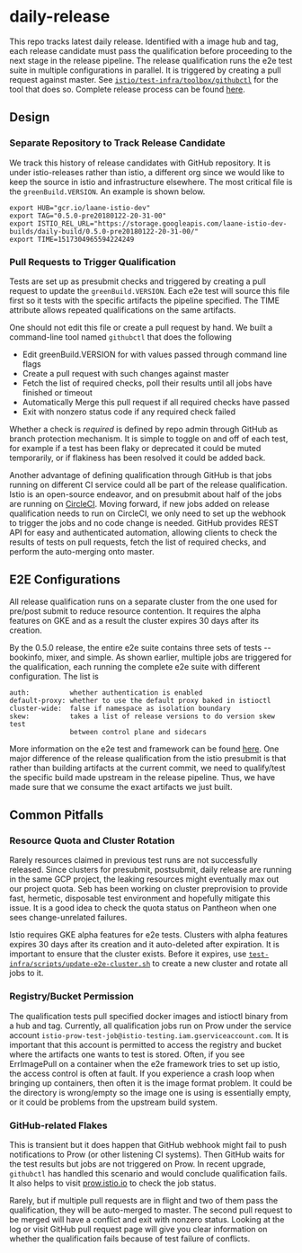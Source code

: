 # daily-release

This repo tracks latest daily release. Identified with a image hub and tag, each
release candidate must pass the qualification before proceeding to the next stage
in the release pipeline. The release qualification runs the e2e test suite in
multiple configurations in parallel. It is triggered by creating a pull request
against master. See
[`istio/test-infra/toolbox/githubctl`](https://github.com/istio/test-infra/tree/master/toolbox/githubctl)
for the tool that does so. Complete release process can be found
[here](https://github.com/istio/istio/blob/master/release/README.md). 

## Design

### Separate Repository to Track Release Candidate

We track this history of release candidates with GitHub repository. It is under
istio-releases rather than istio, a different org since we would like to keep the
source in istio and infrastructure elsewhere.  The most critical file is the
`greenBuild.VERSION`. An example is shown below. 

```
export HUB="gcr.io/laane-istio-dev"
export TAG="0.5.0-pre20180122-20-31-00"
export ISTIO_REL_URL="https://storage.googleapis.com/laane-istio-dev-builds/daily-build/0.5.0-pre20180122-20-31-00/"
export TIME=1517304965594224249
```

### Pull Requests to Trigger Qualification

Tests are set up as presubmit checks and triggered by creating a pull request to
update the `greenBuild.VERSION`. Each e2e test will source this file first so it
tests with the specific artifacts the pipeline specified. The TIME attribute allows
repeated qualifications on the same artifacts. 

One should not edit this file or create a pull request by hand. We built a
command-line tool named `githubctl` that does the following

* Edit greenBuild.VERSION for with values passed through command line flags
* Create a pull request with such changes against master
* Fetch the list of required checks, poll their results until all jobs have
finished or timeout
* Automatically Merge this pull request if all required checks have passed
* Exit with nonzero status code if any required check failed

Whether a check is *required* is defined by repo admin through GitHub as branch
protection mechanism. It is simple to toggle on and off of each test, for example
if a test has been flaky or deprecated it could be muted temporarily, or if
flakiness has been resolved it could be added back. 

Another advantage of defining qualification through GitHub is that jobs running on
different CI service could all be part of the release qualification. Istio is an
open-source endeavor, and on presubmit about half of the jobs are running on
[CircleCI](https://github.com/istio/istio/wiki/Working-with-CircleCI).
Moving forward, if new jobs added on release qualification needs to run on
CircleCI, we only need to set up the webhook to trigger the jobs and no code change
is needed. GitHub provides REST API for easy and authenticated automation, allowing
clients to check the results of tests on pull requests, fetch the list of required
checks, and perform the auto-merging onto master. 

## E2E Configurations

All release qualification runs on a separate cluster from the one used for pre/post
submit to reduce resource contention. It requires the alpha features on GKE and as a
result the cluster expires 30 days after its creation. 

By the 0.5.0 release, the entire e2e suite contains three sets of tests -- bookinfo,
mixer, and simple. As shown earlier, multiple jobs are triggered for the
qualification, each running the complete e2e suite with different configuration. The
list is 

```
auth:          whether authentication is enabled
default-proxy: whether to use the default proxy baked in istioctl
cluster-wide:  false if namespace as isolation boundary
skew:          takes a list of release versions to do version skew test
               between control plane and sidecars
```

More information on the e2e test and framework can be found
[here](https://github.com/istio/istio/blob/master/tests/e2e/README.md).
One major difference of the release qualification from the istio presubmit is that
rather than building artifacts at the current commit, we need to qualify/test the
specific build made upstream in the release pipeline. Thus, we have made sure that
we consume the exact artifacts we just built.

## Common Pitfalls

### Resource Quota and Cluster Rotation

Rarely resources claimed in previous test runs are not successfully released. Since
clusters for presubmit, postsubmit, daily release are running in the same GCP
project, the leaking resources might eventually max out our project quota. Seb has
been working on cluster preprovision to provide fast, hermetic, disposable test
environment and hopefully mitigate this issue. It is a good idea to check the quota
status on Pantheon when one sees change-unrelated failures.

Istio requires GKE alpha features for e2e tests. Clusters with alpha features
expires 30 days after its creation and it auto-deleted after expiration. It is
important to ensure that the cluster exists. Before it expires, use
[`test-infra/scripts/update-e2e-cluster.sh`](https://github.com/istio/test-infra/tree/master/scripts)
to create a new cluster and rotate all jobs to it. 

### Registry/Bucket Permission

The qualification tests pull specified docker images and istioctl binary from a hub
and tag. Currently, all qualification jobs run on Prow under the service account
`istio-prow-test-job@istio-testing.iam.gserviceaccount.com`. It is important that
this account is permitted to access the registry and bucket where the artifacts one
wants to test is stored. Often, if you see ErrImagePull on a container when the e2e
framework tries to set up istio, the access control is often at fault. If you
experience a crash loop when bringing up containers, then often it is the image
format problem. It could be the directory is wrong/empty so the image one is using
is essentially empty, or it could be problems from the upstream build system.

### GitHub-related Flakes

This is transient but it does happen that GitHub webhook might fail to push
notifications to Prow (or other listening CI systems). Then GitHub waits for the
test results but jobs are not triggered on Prow. In recent upgrade, `githubctl` has
handled this scenario and would conclude qualification fails. It also helps to
visit [prow.istio.io](prow.istio.io) to check the job status.

Rarely, but if multiple pull requests are in flight and two of them pass the
qualification, they will be auto-merged to master. The second pull request to be
merged will have a conflict and exit with nonzero status. Looking at the log or
visit GitHub pull request page will give you clear information on whether the
qualification fails because of test failure of conflicts.
